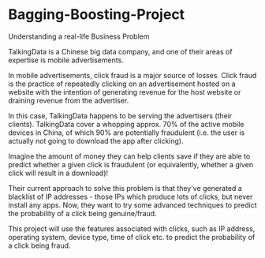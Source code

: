 # Bagging-Boosting-Project

Understanding a real-life Business Problem

TalkingData is a Chinese big data company, and one of their areas of expertise is mobile advertisements.

In mobile advertisements, click fraud is a major source of losses. Click fraud is the practice of repeatedly clicking on an advertisement hosted on a website with the intention of generating revenue for the host website or draining revenue from the advertiser.

In this case, TalkingData happens to be serving the advertisers (their clients). TalkingData cover a whopping approx. 70% of the active mobile devices in China, of which 90% are potentially fraudulent (i.e. the user is actually not going to download the app after clicking).

Imagine the amount of money they can help clients save if they are able to predict whether a given click is fraudulent (or equivalently, whether a given click will result in a download)!

Their current approach to solve this problem is that they've generated a blacklist of IP addresses - those IPs which produce lots of clicks, but never install any apps. Now, they want to try some advanced techniques to predict the probability of a click being genuine/fraud.

This project will use the features associated with clicks, such as IP address, operating system, device type, time of click etc. to predict the probability of a click being fraud.
